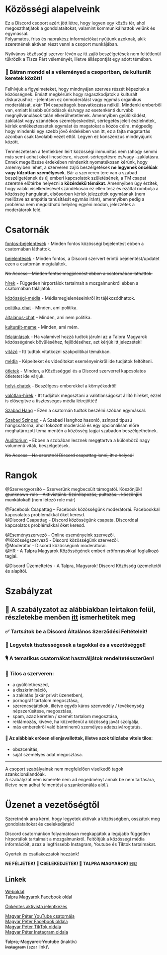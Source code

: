 # Közösségi alapelveink
Ez a Discord csoport azért jött létre, hogy legyen egy közös tér, ahol megoszthatjátok a gondolataitokat, valamint kommunikálhattok velünk és egymással. \
Folyamatos, friss és naprakész információkat nyújtunk azoknak, akik szeretnének aktívan részt venni a csoport munkájában.

Nyilvános közösségi szerver lévén az itt zajló beszélgetések nem feltétlenül tükrözik a Tisza Párt véleményét, illetve álláspontját egy adott témában.

### 📢 Bátran mondd el a véleményed a csoportban, de **kulturált** keretek között!
Felhívjuk a figyelmeteket, hogy mindnyájan szerves részét képezitek a közösségnek. Emiatt megkérünk hogy ragaszkodjatok a kulturált diskurzushoz – jelentsen ez önmoderálást vagy egymás organikus moderálását, akár TM csapattagok beavatkozása nélkül. Mindenki emberből van, emiatt kisebb súrlódások és/vagy az esetenkénti durvább megnyilvánulások talán elkerülhetetlenek. Amennyiben gyűlölködést, zaklatást vagy szándékos személyeskedést, sértegetés jeleit észlelnétek, kérlek emlékeztessétek egymást és magatokat a közös célra, mégpedig hogy mindenki egy szebb jövő érdekében van itt, ez a fajta magatartás azonban csak távolabb vezet ettől. Legyen ez konszenzus mindnyájunk között.

Természetesen a fentiekben leírt közösségi immunitás nem (ahogy semmi más sem) adhat okot lincselésre, viszont-sértegetésre és/vagy -zaklatásra. Ennek megelőzése érdekében mindenkit nyomatékosan kérünk, hogy amennyiben lehet, a szerveren zajló beszélgetések **ne legyenek öncélúak vagy túlzottan személyesek**. Bár a szerveren tere van a szabad beszélgetésnek és új emberi kapcsolatok születésének, a TM csapat szeretné előtérbe helyezni a **közérdekű témákat**. Amennyiben úgy érzitek, hogy valaki viselkedésével szándékosan ez ellen tesz és ezáltal rombolja a közösség hangulatát, elsősorban kérlek jelezzétek egymásnak (nem mellőzve az empátia tanúsítását egymás iránt), amennyiben pedig a probléma nem megoldható helyileg egyéni módon, jelezzétek a moderátorok felé.

# Csatornák
[fontos-bejelentések](https://discord.com/channels/1222985613519749220/1222985613519749223) - Minden fontos közösségi bejelentést ebben a csatornában láthattok.

⁠⁠[bejelentések](https://discord.com/channels/1222985613519749220/1226479130191855646) - Minden fontos, a Discord szervert érintő bejelentést/updatet ezen a csatornán megtaláltok.

~~⁠⁠No Access - Minden fontos megjelenést ebben a csatornában láthattok.~~

[hírek](https://discord.com/channels/1222985613519749220/1225775159718182932) - Független hírportálok tartalmait a mozgalmunkról ebben a csatornában találjátok.

[közösségi-média](https://discord.com/channels/1222985613519749220/1225859548578054326) - Médiamegjelenéseinkről itt tájékozódhattok.

[politika-chat](https://discord.com/channels/1222985613519749220/1225849876735070302) - Minden, ami politika.

⁠⁠[általános-chat](https://discord.com/channels/1222985613519749220/1226839992534437949) – Minden, ami nem politika.

[⁠⁠kulturált-meme](https://discord.com/channels/1222985613519749220/1226452756571750502) - Minden, ami mém.

[⁠⁠felajánlások](https://discord.com/channels/1222985613519749220/1226441471666688060) - Ha valamivel hozzá tudtok járulni az a Talpra Magyarok közösségének bővüléséhez, fejlődéséhez, azt kérjük itt jelezzétek!

[⁠⁠vitázó](https://discord.com/channels/1222985613519749220/1227028055361323109) – Itt tudtok vitatkozni szakpolitikai témákban.

⁠⁠[média](https://discord.com/channels/1222985613519749220/1242175540127858761) - Képeiteket és videóitokat eseményeinkről ide tudjátok feltölteni.

[⁠⁠ötletek](https://discord.com/channels/1222985613519749220/1226444849880891402) - Minden, a Közösséggel és a Discord szerverrel kapcsolatos ötletetet ide várjuk.

[⁠helyi-chatek](https://discord.com/channels/1222985613519749220/1242188634929627227) - Beszélgess emberekkel a környékedről!

[⁠valótlan-hírek](https://discord.com/channels/1222985613519749220/1234994103125544980) - Itt tudjátok megosztani a valótlanságokat állító híreket, ezzel is elősegítve a tisztességes média létrejöttét!

[⁠⁠Szabad Hang](https://discord.com/channels/1222985613519749220/1222985618024304652) - Ezen a csatornán tudtok beszélni szóban egymással.

[Szabad Színpad](https://discord.com/channels/1222985613519749220/1222985618024304652) - A Szabad Hanghoz hasonló, színpad típusú hangcsatorna, ahol fokozott moderáció és egy opcionálisan előre meghatározott téma mentén a közösség tagjai szabadon beszélgethetnek.

[⁠⁠Auditorium](https://discord.com/channels/1222985613519749220/1227024846161186827) – Ebben a szobában lesznek meg~~g~~tartva a különböző nagy volumenű viták, beszélgetések.

⁠~~⁠No Access – Ha szeretnél Discord csapattag lenni, itt a helyed!~~

# Rangok
@Szervergyorsító – Szerverünk megbecsült támogatói. Köszönjük!\
~~@unknown-role – Aktivistáink. Szórólapozás, pultozás… köszönjük munkátokat!~~ (nem létező role már)

@Facebook Csapattag – Facebook közösségünk moderátorai. Facebookkal kapcsolatos problémákkal őket keresd.\
@Discord Csapattag - Discord közösségünk csapata. Discorddal kapcsolatos problémákkal őket keresd.

@Eseményszervező - Online eseményeink szervezői.\
@Közösségszervező - Discord közösségünk szervezői.\
@Moderátor - Discord közösségünk moderátorai.\
@HR - A Talpra Magyarok Közösségének emberi erőforrásokkal foglalkozó tagjai.

@Discord Üzemeltetés - A Talpra, Magyarok! Discord Közösség üzemeltetői és alapítói.

# Szabályzat
## 📕 A szabályzatot az alábbiakban leírtakon felül, részletekbe menően [itt](https://discord.com/channels/1222985613519749220/1244761903398391979) ismerhetitek meg 

### ✅ Tartsátok be a Discord Általános Szerződési Feltételeit!

### 🤝 Legyetek tisztességesek a tagokkal és a vezetőséggel!

### 🎙️ A tematikus csatornákat használjátok rendeltetésszerűen!

### 🛑 Tilos a szerveren:
- a gyűlöletbeszéd,
- a diszkrimináció,
- a zaklatás (akár privát üzenetben),
- pornográf tartalom megosztása,
- szerencsejátékok, illetve egyéb káros szenvedély / tevékenység népszerűsítése, megosztása,
- spam, azaz kéretlen / szemét tartalom megosztása,
- reklámozás, kivéve, ha közvetlenül a közösség javát szolgálja,
- más emberekről való bárminemű személyes adatszivárogtatás.

#### 🛑 Az alábbiak erősen ellenjavallottak, illetve azok túlzásba vitele tilos:
- obszcenitás,
- saját személyes adat megosztása.
____
A csoport szabályainak nem megfelelően viselkedő tagok szankcionálandóak.\
A szabályzat nem ismerete nem ad engedményt annak be nem tartására, illetve nem adhat felmentést a szankcionálás alól.\

# Üzenet a vezetőségtől
Szeretnénk arra kérni, hogy legyetek aktívak a közösségben, osszátok meg gondolataitokat és cselekedjetek!

Discord csatornánkon folyamatosan megkapjátok a legújabb független hírportálok tartalmait a mozgalmunkról. Feltöltjük a közösségi média információit, azaz a legfrissebb Instagram, Youtube és Tiktok tartalmakat.

Gyertek és csatlakozzatok hozzánk!

**NE FÉLJETEK! 💪 CSELEKEDJETEK! 🎯 TALPRA MAGYAROK! 🇭🇺**

## Linkek
[Weboldal](https://discord.com/channels/1222985613519749220/1222985613519749222/1246538014360866887)\
[Talpra Magyarok Facebook oldal](https://www.facebook.com/groups/3697382177193551)

[Önkéntes aktivista jelentkezés](https://discord.com/channels/1222985613519749220/1222985613519749222/1246538014360866887)

[Magyar Péter YouTube csatornája](https://discord.com/channels/1222985613519749220/1222985613519749222/1246538014360866887)\
[Magyar Péter Facebook oldala](https://discord.com/channels/1222985613519749220/1222985613519749222/1246538014360866887)\
[Magyar Péter TikTok oldala](https://discord.com/channels/1222985613519749220/1222985613519749222/1246538014360866887)\
[Magyar Péter Instagram oldala](https://www.instagram.com/magyar_peter_official_the_man/)

~~Talpra, Magyarok Youtube~~ (inaktív)\
~~Instagram~~ (szar link)\